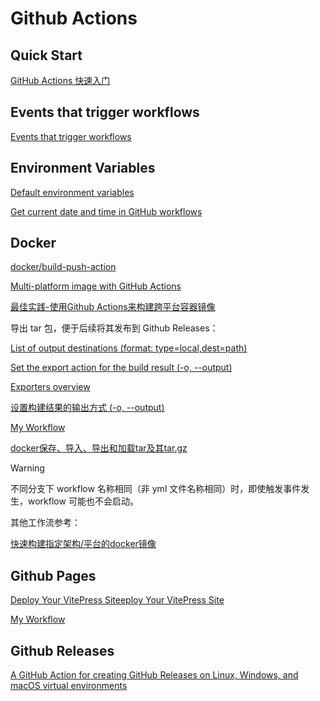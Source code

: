 # Github Actions

## Quick Start

[GitHub Actions 快速入门](https://docs.github.com/zh/actions/writing-workflows/quickstart)

## Events that trigger workflows 

[Events that trigger workflows](https://docs.github.com/en/actions/writing-workflows/choosing-when-your-workflow-runs/events-that-trigger-workflows)

## Environment Variables

[Default environment variables](https://docs.github.com/en/actions/writing-workflows/choosing-what-your-workflow-does/store-information-in-variables#default-environment-variables)

[Get current date and time in GitHub workflows](https://stackoverflow.com/questions/60942067/get-current-date-and-time-in-github-workflows)

## Docker

[docker/build-push-action](https://github.com/docker/build-push-action)

[Multi-platform image with GitHub Actions](https://docs.docker.com/build/ci/github-actions/multi-platform/)

[最佳实践-使用Github Actions来构建跨平台容器镜像](https://blog.csdn.net/dweizhao/article/details/134416982)

导出 tar 包，便于后续将其发布到 Github Releases：

[List of output destinations (format: type=local,dest=path)](https://github.com/docker/build-push-action?tab=readme-ov-file#customizing)

[Set the export action for the build result (-o, --output)](https://docs.docker.com/reference/cli/docker/buildx/build/#output)

[Exporters overview](https://docs.docker.com/build/exporters/)

[设置构建结果的输出方式 (-o, --output)](https://www.zhaowenyu.com/docker-doc/reference/dockercmd/dockercmd-docker-buildx-build.html#%E8%AE%BE%E7%BD%AE%E6%9E%84%E5%BB%BA%E7%BB%93%E6%9E%9C%E7%9A%84%E8%BE%93%E5%87%BA%E6%96%B9%E5%BC%8F--o---output)

[My Workflow](https://github.com/whicha/images)

[docker保存、导入、导出和加载tar及其tar.gz](https://blog.csdn.net/qq_31066285/article/details/126267993)

> [!WARNING]
> 
>  不同分支下 workflow 名称相同（非 yml 文件名称相同）时，即使触发事件发生，workflow 可能也不会启动。

其他工作流参考：

[快速构建指定架构/平台的docker镜像](https://github.com/wukongdaily/DockerTarBuilder/tree/master)

## Github Pages

[Deploy Your VitePress Siteeploy Your VitePress Site](https://vitepress.dev/guide/deploy#github-pages)

[My Workflow](https://github.com/whicha/docs)

## Github Releases

[A GitHub Action for creating GitHub Releases on Linux, Windows, and macOS virtual environments](https://github.com/softprops/action-gh-release)